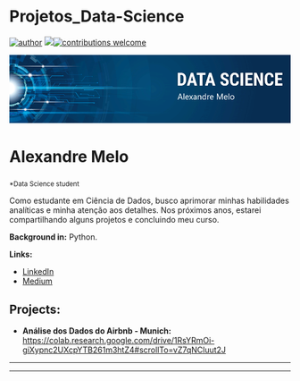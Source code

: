 # Projetos_Data-Science
[![author](https://img.shields.io/badge/author-alemelo11-red.svg)](https://www.linkedin.com/in/alemelo11) [![](https://img.shields.io/badge/python-3.12.2+-blue.svg)](https://www.python.org/downloads/release/python-365/)[![contributions welcome](https://img.shields.io/badge/contributions-welcome-brightgreen.svg?style=flat)](https://github.com/alemelo11/data_science/issues)


<p align="center">
  <img src="https://github.com/alemelo11/Projetos_Data-Science/blob/main/banner%20(1).png">
  </p>

# Alexandre Melo
<sub>*Data Science student</sub>

Como estudante em Ciência de Dados, busco aprimorar minhas habilidades analíticas e minha atenção aos detalhes. Nos próximos anos, estarei compartilhando alguns projetos e concluindo meu curso.

**Background in:** Python.

**Links:**
* [LinkedIn](https://www.linkedin.com/in/alemelo11)
* [Medium](https://medium.com/)

## Projects:

* **Análise dos Dados do Airbnb - Munich:** https://colab.research.google.com/drive/1RsYRmOi-giXypnc2UXcpYTB261m3htZ4#scrollTo=vZ7qNCluut2J


---





---




